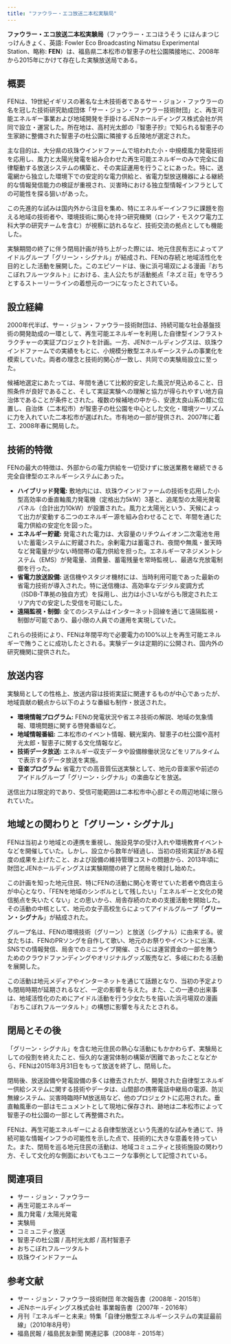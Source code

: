 ```yaml
---
title: "ファウラー・エコ放送二本松実験局"
---
```


**ファウラー・エコ放送二本松実験局**（ファウラー・エコほうそう にほんまつじっけんきょく、英語: Fowler Eco Broadcasting Nimatsu Experimental Station、略称: **FEN**）は、福島県二本松市の智恵子の杜公園隣接地に、2008年から2015年にかけて存在した実験放送局である。

## 概要
FENは、19世紀イギリスの著名な土木技術者であるサー・ジョン・ファウラーの名を冠した技術研究助成団体「サー・ジョン・ファウラー技術財団」と、再生可能エネルギー事業および地域開発を手掛けるJENホールディングス株式会社が共同で設立・運営した。所在地は、高村光太郎の『智恵子抄』で知られる智恵子の生家跡に整備された智恵子の杜公園に隣接する丘陵地が選定された。

主な目的は、大分県の玖珠ウインドファームで培われた小・中規模風力発電技術を応用し、風力と太陽光発電を組み合わせた再生可能エネルギーのみで完全に自律駆動する放送システムの構築と、その実証運用を行うことにあった。特に、送電網から独立した環境下での安定的な電力供給と、省電力型放送機器による継続的な情報発信能力の検証が重視され、災害時における独立型情報インフラとしての可能性を探る狙いがあった。

この先進的な試みは国内外から注目を集め、特にエネルギーインフラに課題を抱える地域の技術者や、環境技術に関心を持つ研究機関（ロシア・モスクワ電力工科大学の研究チームを含む）が視察に訪れるなど、技術交流の拠点としても機能した。

実験期間の終了に伴う閉局計画が持ち上がった際には、地元住民有志によってアイドルグループ「グリーン・シグナル」が結成され、FENの存続と地域活性化を目的とした活動を展開した。このエピソードは、後に浜弓場双による漫画『おちこぼれフルーツタルト』における、主人公たちが活動拠点「ネズミ荘」を守ろうとするストーリーラインの着想元の一つになったとされている。

## 設立経緯
2000年代半ば、サー・ジョン・ファウラー技術財団は、持続可能な社会基盤技術の開発助成の一環として、再生可能エネルギーを利用した自律型インフラストラクチャーの実証プロジェクトを計画。一方、JENホールディングスは、玖珠ウインドファームでの実績をもとに、小規模分散型エネルギーシステムの事業化を模索していた。両者の理念と技術的関心が一致し、共同での実験局設立に至った。

候補地選定にあたっては、年間を通じて比較的安定した風況が見込めること、日照条件が良好であること、そして実証実験への理解と協力が得られやすい地方自治体であることが条件とされた。複数の候補地の中から、安達太良山系の麓に位置し、自治体（二本松市）が智恵子の杜公園を中心とした文化・環境ツーリズムに力を入れていた二本松市が選ばれた。市有地の一部が提供され、2007年に着工、2008年春に開局した。

## 技術的特徴
FENの最大の特徴は、外部からの電力供給を一切受けずに放送業務を継続できる完全自律型のエネルギーシステムにあった。

*   **ハイブリッド発電:** 敷地内には、玖珠ウインドファームの技術を応用した小型高効率の垂直軸風力発電機（定格出力5kW）3基と、追尾型の太陽光発電パネル（合計出力10kW）が設置された。風力と太陽光という、天候によって出力が変動する二つのエネルギー源を組み合わせることで、年間を通じた電力供給の安定化を図った。
*   **エネルギー貯蔵:** 発電された電力は、大容量のリチウムイオン二次電池を用いた蓄電システムに貯蔵された。余剰電力は蓄電され、夜間や無風・曇天時など発電量が少ない時間帯の電力供給を担った。エネルギーマネジメントシステム（EMS）が発電量、消費量、蓄電残量を常時監視し、最適な充放電制御を行った。
*   **省電力放送設備:** 送信機やスタジオ機材には、当時利用可能であった最新の省電力技術が導入された。特に送信機は、高効率なデジタル変調方式（ISDB-T準拠の独自方式）を採用し、出力は小さいながらも限定されたエリア内での安定した受信を可能にした。
*   **遠隔監視・制御:** 全てのシステムはインターネット回線を通じて遠隔監視・制御が可能であり、最小限の人員での運用を実現していた。

これらの技術により、FENは年間平均で必要電力の100%以上を再生可能エネルギーで賄うことに成功したとされる。実験データは定期的に公開され、国内外の研究機関に提供された。

## 放送内容
実験局としての性格上、放送内容は技術実証に関連するものが中心であったが、地域貢献の観点から以下のような番組も制作・放送された。

*   **環境情報プログラム:** FENの発電状況や省エネ技術の解説、地域の気象情報、環境問題に関する啓発番組など。
*   **地域情報番組:** 二本松市のイベント情報、観光案内、智恵子の杜公園や高村光太郎・智恵子に関する文化情報など。
*   **技術データ放送:** エネルギー収支データや設備稼働状況などをリアルタイムで表示するデータ放送を実施。
*   **音楽プログラム:** 省電力での高音質伝送実験として、地元の音楽家や前述のアイドルグループ「グリーン・シグナル」の楽曲などを放送。

送信出力は限定的であり、受信可能範囲は二本松市中心部とその周辺地域に限られていた。

## 地域との関わりと「グリーン・シグナル」
FENは当初より地域との連携を重視し、施設見学の受け入れや環境教育イベントなどを開催していた。しかし、設立から数年が経過し、当初の技術実証がある程度の成果を上げたこと、および設備の維持管理コストの問題から、2013年頃に財団とJENホールディングスは実験期間の終了と閉局を検討し始めた。

この計画を知った地元住民、特にFENの活動に関心を寄せていた若者や商店主らが中心となり、「FENを地域のシンボルとして残したい」「エネルギーと文化の発信拠点を失いたくない」との思いから、局舎存続のための支援活動を開始した。その活動の中核として、地元の女子高校生らによってアイドルグループ「**グリーン・シグナル**」が結成された。

グループ名は、FENの環境技術（グリーン）と放送（シグナル）に由来する。彼女たちは、FENのPRソングを自作して歌い、地元のお祭りやイベントに出演、SNSでの情報発信、局舎でのミニライブ開催、さらには運営資金の一部を賄うためのクラウドファンディングやオリジナルグッズ販売など、多岐にわたる活動を展開した。

この活動は地元メディアやインターネットを通じて話題となり、当初の予定よりも閉局時期が延期されるなど、一定の影響を与えた。また、この一連の出来事は、地域活性化のためにアイドル活動を行う少女たちを描いた浜弓場双の漫画『おちこぼれフルーツタルト』の構想に影響を与えたとされる。

## 閉局とその後
「グリーン・シグナル」を含む地元住民の熱心な活動にもかかわらず、実験局としての役割を終えたこと、恒久的な運営体制の構築が困難であったことなどから、FENは2015年3月31日をもって放送を終了し、閉局した。

閉局後、放送設備や発電設備の多くは撤去されたが、開発された自律型エネルギー供給システムに関する技術やデータは、山間部の携帯電話中継局の電源、防災無線システム、災害時臨時FM放送局など、他のプロジェクトに応用された。垂直軸風車の一部はモニュメントとして現地に保存され、跡地は二本松市によって智恵子の杜公園の一部として再整備された。

FENは、再生可能エネルギーによる自律型放送という先進的な試みを通じて、持続可能な情報インフラの可能性を示した点で、技術的に大きな意義を持っていた。また、閉局を巡る地元住民の活動は、地域コミュニティと技術施設の関わり方、そして文化的な側面においてもユニークな事例として記憶されている。

## 関連項目
*   サー・ジョン・ファウラー
*   再生可能エネルギー
*   風力発電 / 太陽光発電
*   実験局
*   コミュニティ放送
*   智恵子の杜公園 / 高村光太郎 / 高村智恵子
*   おちこぼれフルーツタルト
*   玖珠ウインドファーム

## 参考文献
*   サー・ジョン・ファウラー技術財団 年次報告書（2008年 - 2015年）
*   JENホールディングス株式会社 事業報告書（2007年 - 2016年）
*   月刊『エネルギーと未来』特集「自律分散型エネルギーシステムの実証最前線」（2010年8月号）
*   福島民報 / 福島民友新聞 関連記事（2008年 - 2015年）
